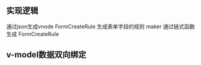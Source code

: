 ## 实现逻辑

通过json生成vnode
FormCreateRule 生成表单字段的规则
maker 通过链式函数 生成 FormCreateRule




## v-model数据双向绑定



